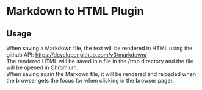 # Markdown to HTML Plugin

## Usage

When saving a Markdown file, the text will be rendered in HTML using the github API: <https://developer.github.com/v3/markdown/>  
The rendered HTML will be saved in a file in the /tmp directory and the file will be opened in Chromium.  
When saving again the Markown file, it will be rendered and reloaded when the browser gets the focus (or when clicking in the browser page).
